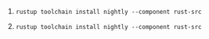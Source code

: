 1. ```shell
   rustup toolchain install nightly --component rust-src
   ```
2. ```shell
   rustup toolchain install nightly --component rust-src
   ```
